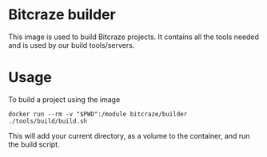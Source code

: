 # Bitcraze builder

This image is used to build Bitcraze projects. It contains all the tools needed
and is used by our build tools/servers.

# Usage

To build a project using the image

    docker run --rm -v "$PWD":/module bitcraze/builder ./tools/build/build.sh

This will add your current directory, as a volume to the container, and run the
build script.
